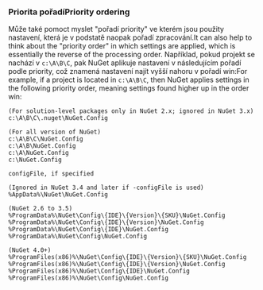 ### <a name="priority-ordering"></a><span data-ttu-id="55b8d-101">Priorita pořadí</span><span class="sxs-lookup"><span data-stu-id="55b8d-101">Priority ordering</span></span>

<span data-ttu-id="55b8d-102">Může také pomoct myslet "pořadí priority" ve kterém jsou použity nastavení, která je v podstatě naopak pořadí zpracování.</span><span class="sxs-lookup"><span data-stu-id="55b8d-102">It can also help to think about the "priority order" in which settings are applied, which is essentially the reverse of the processing order.</span></span> <span data-ttu-id="55b8d-103">Například, pokud projekt se nachází v `c:\A\B\C`, pak NuGet aplikuje nastavení v následujícím pořadí podle priority, což znamená nastavení najít vyšší nahoru v pořadí win:</span><span class="sxs-lookup"><span data-stu-id="55b8d-103">For example, if a project is located in `c:\A\B\C`, then NuGet applies settings in the following priority order, meaning settings found higher up in the order win:</span></span>

    (For solution-level packages only in NuGet 2.x; ignored in NuGet 3.x)
    c:\A\B\C\.nuget\NuGet.Config

    (For all version of NuGet)
    c:\A\B\C\NuGet.Config
    c:\A\B\NuGet.Config
    c:\A\NuGet.Config
    c:\NuGet.Config

    configFile, if specified

    (Ignored in NuGet 3.4 and later if -configFile is used)
    %AppData%\NuGet\NuGet.Config

    (NuGet 2.6 to 3.5)
    %ProgramData%\NuGet\Config\{IDE}\{Version}\{SKU}\NuGet.Config
    %ProgramData%\NuGet\Config\{IDE}\{Version}\NuGet.Config
    %ProgramData%\NuGet\Config\{IDE}\NuGet.Config
    %ProgramData%\NuGet\Config\NuGet.Config

    (NuGet 4.0+)
    %ProgramFiles(x86)%\NuGet\Config\{IDE}\{Version}\{SKU}\NuGet.Config
    %ProgramFiles(x86)%\NuGet\Config\{IDE}\{Version}\NuGet.Config
    %ProgramFiles(x86)%\NuGet\Config\{IDE}\NuGet.Config
    %ProgramFiles(x86)%\NuGet\Config\NuGet.Config